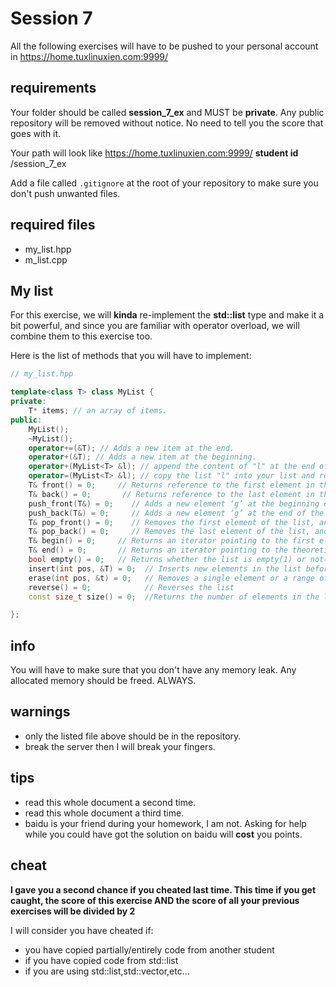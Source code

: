 # Session 7

All the following exercises will have to be pushed to your personal account
in https://home.tuxlinuxien.com:9999/

## requirements

Your folder should be called **session_7_ex** and MUST be **private**. Any
public repository will be removed without notice. No need to tell you the score
that goes with it.

Your path will look like
https://home.tuxlinuxien.com:9999/ **student id** /session_7_ex

Add a file called `.gitignore` at the root of your repository to make sure you
don't push unwanted files.

## required files

* my_list.hpp
* m_list.cpp

## My list

For this exercise, we will **kinda** re-implement the **std::list<T>** type and
make it a bit powerful, and since you are familiar with operator overload, we
will combine them to this exercise too.

Here is the list of methods that you will have to implement:

```c++
// my_list.hpp

template<class T> class MyList {
private:
    T* items; // an array of items.
public:
    MyList();
    ~MyList();
    operator+=(&T); // Adds a new item at the end.
    operator+(&T); // Adds a new item at the beginning.
    operator+(MyList<T> &l); // append the content of "l" at the end of your list.
    operator=(MyList<T> &l); // copy the list "l" into your list and removes the existing items.
    T& front() = 0;     // Returns reference to the first element in the list
    T& back() = 0;       // Returns reference to the last element in the list
    push_front(T&) = 0;    // Adds a new element ‘g’ at the beginning of the list
    push_back(T&) = 0;     // Adds a new element ‘g’ at the end of the list
    T& pop_front() = 0;    // Removes the first element of the list, and reduces size of the list by 1
    T& pop_back() = 0;     // Removes the last element of the list, and reduces size of the list by 1
    T& begin() = 0;     // Returns an iterator pointing to the first element of the list
    T& end() = 0;       // Returns an iterator pointing to the theoretical last element which follows the last element
    bool empty() = 0;   // Returns whether the list is empty(1) or not(0)
    insert(int pos, &T) = 0;  // Inserts new elements in the list before the element at a specified position
    erase(int pos, &t) = 0;   // Removes a single element or a range of elements from the list
    reverse() = 0;            // Reverses the list
    const size_t size() = 0;  //Returns the number of elements in the list

};
```

## info

You will have to make sure that you don't have any memory leak. Any allocated
memory should be freed. ALWAYS.

## warnings

* only the listed file above should be in the repository.
* break the server then I will break your fingers.

## tips

* read this whole document a second time.
* read this whole document a third time.
* baidu is your friend during your homework, I am not. Asking for help while
you could have got the solution on baidu will **cost** you points.

## cheat

**I gave you a second chance if you cheated last time. This
time if you get caught, the score of this exercise AND the score of all your
previous exercises will be divided by 2**

I will consider you have cheated if:

* you have copied partially/entirely code from another student
* if you have copied code from std::list
* if you are using std::list,std::vector,etc...

